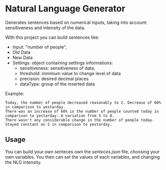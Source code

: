 # Natural Language Generator
Generates sentences based on numerical inputs, taking into account: sensitiveness and intensity of the data.

With this project you can build sentences like:
- Input: "number of people", 
- Old Data
- New Data
- Settings: object containing settings informations:
   * sensitiveness: sensitiveness of data,
   * threshold: minimum value to change level of data
   * precision: desired decimal places
   * dataType: group of the inserted data


Example: 
```
Today, the number of people decreased reasonably to 2. Decrease of 60% in comparison to yestarday.
There was an increase of 60% in the number of people counted today in comparison to yestarday. A variation from 5 to 8.
There wasn't any considerable change in the number of people today. Stayed constant on 5 in comparison to yestarday.
```

## Usage
You can build your own senteces own the *senteces.json* file, choosing your own variables.
You then can set the values of each variables, and changing the NLG intensity.

